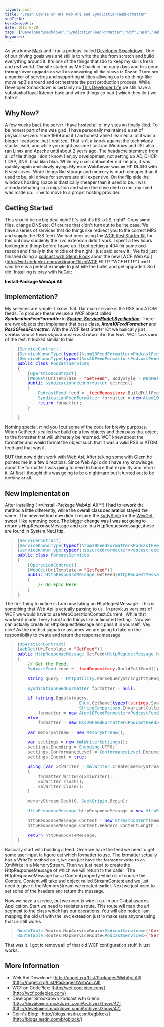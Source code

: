 ```yaml
---
layout: post 
title: "Crash Course on WCF Web API and SyndicationFeedFormatter"
subTitle: 
heroImageUrl: 
date: 2011-6-20
tags: ["DeveloperSmackdown","SyndicationFeedFormatter","wcf","Web","Web Api","Web Services"]
keywords: 
---
```


As you know [Mark](http://marknic.net) and I run a podcast called [Developer Smackdown](http://developersmackdown.com/). One of our driving goals was and still is to write the site from scratch and build everything around it. It's one of the things that I do to keep my skills fresh and real world. Our site started as MVC back in the early days and has gone through ever upgrade as well as converting all the views to Razor. There are a number of services and supporting utilities allowing us to do things like move mp3's around and orchestrate the post production process. While Developer Smackdown is certainly no [This Developer Life](http://thisdeveloperslife.com/) we still have a substantial loyal listener base and when things go bad ( which they do ) we hate it.

## Why Now?

A few weeks back the server I have hosted all of my sites on finally died. To be honest part of me was glad. I have personally maintained a set of physical servers since 1999 and if I am honest while I learned a lot it was a bigger headache that I realized. That isn't a knock against the technology stacks used, and while you might assume I just ran Windows and IIS I also ran Linux and Apache until about 2 years ago. The headache stemmed from all of the things I don't know. I enjoy development, not setting up AD, DHCP, LDAP, DNS, blaa blaa blaa. While my quasi datacenter did the job, it was quickly again and slowly dying. My main WebServer was an HP DL380 with 6 scsi drives. While things like storage and memory is much cheaper than it used to be, ski drives for servers are still expensive. On the flip side the windows hosting space is drastically cheaper than it used to be. I was already debating on a migration and when the drive died on me, my mind was made up. Time to move to a proper hosting provider.

## Getting Started

This should be no big deal right? It's just it's IIS to IIS, right?&#160; Copy some files, change DNS etc. Of course that didn't turn out to be the case. We have a series of services that do things like redirect you to the correct MP3 and supply the RSS feed. We had been using the [WCF Rest Starter Kit](http://www.asp.net/downloads/starter-kits/wcf-rest) for this but now suddenly the .svc extension didn't work. I spent a few hours looking into things before I gave up. I kept getting a 404 for some odd reason and finally in the middle of the night I just said screw it.&#160; We had just finished doing a [podcast with Glenn Block](http://developersmackdown.com/Archives/Show/47) about the new [WCF Web Api](http://wcf.codeplex.com/wikipage?title=WCF HTTP "WCF HTTP") and I said here is a perfect example to just bite the bullet and get upgraded. So I did. Installing is easy with [NuGet](http://nuget.org/):

<font color="#000000">**Install-Package WebApi.All**</font>

## Implementation?

My services are simple, I know that. Our main service is the RSS and ATOM feeds. To produce these we use a WCF object called **_SyndicationFeedFormatter_** in **_[System.ServiceModel.Syndication](http://msdn.microsoft.com/en-us/library/system.servicemodel.syndication.aspx)_**. There are two objects that implement that base class, **_Atom10FeedFormatter_** and **_Rss20FeedFormatter_**. With the WCF Rest Starter Kit we basically just created one of these objects and would return it in the feed. WCF took care of the rest. It looked similar to this:&#160; 
  > <pre class="code">[<span style="color: #2b91af">ServiceContract</span>]
> [<span style="color: #2b91af">ServiceKnownType</span>(<span style="color: blue">typeof</span>(<span style="color: #2b91af">Atom10FeedFormatter</span><<span style="color: #2b91af">PodcastFeed</span>>))]
> [<span style="color: #2b91af">ServiceKnownType</span>(<span style="color: blue">typeof</span>(<span style="color: #2b91af">Rss20FeedFormatter</span><<span style="color: #2b91af">PodcastFeed</span>>))]
> <span style="color: blue">public class </span><span style="color: #2b91af">PodcastServices
> </span>{
>     [<span style="color: #2b91af">OperationContract</span>]
>     [<span style="color: #2b91af">WebGet</span>(UriTemplate = <span style="color: #a31515">"GetFeed"</span>, BodyStyle = <span style="color: #2b91af">WebMessageBodyStyle</span>.Bare)]
>     <span style="color: blue">public </span><span style="color: #2b91af">SyndicationFeedFormatter </span>GetFeed()
>     {
>         <span style="color: #2b91af">PodcastFeed </span>feed = <span style="color: red">_feedRepository</span>.BuildFullFeed();
>         <span style="color: #2b91af">SyndicationFeedFormatter </span>formatter = <span style="color: blue">new </span><span style="color: #2b91af">Atom10FeedFormatter</span><<span style="color: #2b91af">PodcastFeed</span>>( feed );
>         <span style="color: blue">return </span>formatter;
>     }
> 
> }</pre>

Nothing special, mind you I cut some of the code for brevity purposes. When GetFeed is called we build up a few objects and then pass that object to the formatter that will ultimately be returned. WCF knew about the formatter and would format the object such that it was a valid RSS or ATOM feed and that was it.

BUT that now didn't work with Web Api. After talking some with Glenn he pointed me in a few directions. Since Web Api didn't have any knowledge about the formatter I was going to need to handle that explicitly and return it. At first I thought this was going to be a nightmare but it turned out to be nothing at all.

## New Implementation

After installing ( <font color="#000000">**Install-Package WebApi.All **) I had to rework the method a little differently, while the overall class declaration stayed the same.&#160; The new method now didn't require the [BodyStyle](http://msdn.microsoft.com/en-us/library/system.servicemodel.web.webgetattribute.bodystyle.aspx) for the [WebGet](http://msdn.microsoft.com/en-us/library/system.servicemodel.web.webgetattribute.aspx), sweet I like removing code. The bigger change was I was not going to return a HttpResponseMessage and take in a HttpRequestMessage, these are found in System.Net.Http.</font>

> <pre class="code">[<span style="color: #2b91af">ServiceContract</span>]
> [<span style="color: #2b91af">ServiceKnownType</span>(<span style="color: blue">typeof</span>(<span style="color: #2b91af">Atom10FeedFormatter</span><<span style="color: #2b91af">PodcastFeed</span>>))]
> [<span style="color: #2b91af">ServiceKnownType</span>(<span style="color: blue">typeof</span>(<span style="color: #2b91af">Rss20FeedFormatter</span><<span style="color: #2b91af">PodcastFeed</span>>))]
> <span style="color: blue">public class </span><span style="color: #2b91af">PodcastServices
> </span>{
>     [<span style="color: #2b91af">OperationContract</span>]
>     [<span style="color: #2b91af">WebGet</span>(UriTemplate = <span style="color: #a31515">"GetFeed"</span>)]
>     <span style="color: blue">public </span><span style="color: #2b91af">HttpResponseMessage </span>GetFeed(<span style="color: #2b91af">HttpRequestMessage </span>httpRequestMessage)
>     {
>         <span style="color: green">// Do Epic Here
>     </span>}
> }</pre>

The first thing to notice is I am now taking an HttpReqestMessage.&#160; This is something that Web Api is actually passing to us.&#160; In previous versions of WCF we would have to use WebOperationContext.Current.&#160; While that worked it made it very hard to do things like automated testing.&#160; Now we can actually create an HttpRequestMessage and pass it in yourself.&#160; Vey nice! As the method signature assumes we are going to take on the responsibility to create and return the response message.

> <pre class="code">[<span style="color: #2b91af">OperationContract</span>]
> [<span style="color: #2b91af">WebGet</span>(UriTemplate = <span style="color: #a31515">"GetFeed"</span>)]
> <span style="color: blue">public </span><span style="color: #2b91af">HttpResponseMessage </span>GetFeed(<span style="color: #2b91af">HttpRequestMessage </span>httpRequestMessage)
> {
>     <span style="color: green">// Get the Feed.
>     </span><span style="color: #2b91af">PodcastFeed </span>feed = <span style="color: red">_feedRepository</span>.BuildFullFeed();
> 
>     <span style="color: blue">string </span>query = <span style="color: #2b91af">HttpUtility</span>.ParseQueryString(httpRequestMessage.RequestUri.Query).Get(<span style="color: #a31515">"format"</span>);
> 
>     <span style="color: #2b91af">SyndicationFeedFormatter </span>formatter = <span style="color: blue">null</span>;
> 
>     <span style="color: blue">if </span>(<span style="color: blue">string</span>.Equals(query,
>                         <span style="color: #2b91af">Enum</span>.GetName(<span style="color: blue">typeof</span>(<span style="color: red">strings</span>.SyndicationFormats), <span style="color: red">strings</span>.SyndicationFormats.ATOM),
>                         <span style="color: #2b91af">StringComparison</span>.InvariantCultureIgnoreCase)) <span style="color: green">// "/?format=atom" )
>         </span>formatter = <span style="color: blue">new </span><span style="color: #2b91af">Atom10FeedFormatter</span><<span style="color: #2b91af">PodcastFeed</span>>(feed);
>     <span style="color: blue">else
>         </span>formatter = <span style="color: blue">new </span><span style="color: #2b91af">Rss20FeedFormatter</span><<span style="color: #2b91af">PodcastFeed</span>>(feed);
> 
>     <span style="color: blue">var </span>memoryStream = <span style="color: blue">new </span><span style="color: #2b91af">MemoryStream</span>();
> 
>     <span style="color: blue">var </span>settings = <span style="color: blue">new </span><span style="color: #2b91af">XmlWriterSettings</span>();
>     settings.Encoding = <span style="color: #2b91af">Encoding</span>.UTF8;
>     settings.ConformanceLevel = <span style="color: #2b91af">ConformanceLevel</span>.Document;
>     settings.Indent = <span style="color: blue">true</span>;
> 
>     <span style="color: blue">using </span>(<span style="color: blue">var </span>xmlWriter = <span style="color: #2b91af">XmlWriter</span>.Create(memoryStream, settings))
>     {
>         formatter.WriteTo(xmlWriter);
>         xmlWriter.Flush();
>         xmlWriter.Close();
>     }
> 
>     memoryStream.Seek(0, <span style="color: #2b91af">SeekOrigin</span>.Begin);
> 
>     <span style="color: #2b91af">HttpResponseMessage </span>httpResponseMessage = <span style="color: blue">new </span><span style="color: #2b91af">HttpResponseMessage</span>();
> 
>     httpResponseMessage.Content = <span style="color: blue">new </span><span style="color: #2b91af">StreamContent</span>(memoryStream);
>     httpResponseMessage.Content.Headers.ContentLength = memoryStream.Length;
> 
>     <span style="color: blue">return </span>httpResponseMessage;
> }</pre>

Basically start with building a feed. Once we have the feed we need to get some user input to figure out which formatter to use. The formatter actually has a WriteTo method on it, we can just have the formatter write to an XmlWrite in a MemoryStream. Then we just need to create the HttpResponseMessage of which we will return to the caller.&#160; The HttpResponseMessage has a Content property which is of course the Content. Content will take and object called StreamContent and we just need to give it the MemoryStream we created earlier. Next we just need to set some of the headers and return the message.

Now we have a service, but we need to wire it up. In our Global.asax.cs Application_Start we need to register a route. This route will map the url segment to the class which has our operations. You will also notice I am mapping the old url with the .svc extension just to make sure anyone using that url still works. 

> <pre class="code"><span style="color: #2b91af">RouteTable</span>.Routes.MapServiceRoute<<span style="color: #2b91af">PodcastServices</span>>(<span style="color: #a31515">"Services/PodcastServices.svc"</span>);
> <span style="color: #2b91af">RouteTable</span>.Routes.MapServiceRoute<<span style="color: #2b91af">PodcastServices</span>>(<span style="color: #a31515">"Services/PodcastServices"</span>);</pre>

That was it. I got to remove all of that old WCF configuration stuff. It just works. 

## More Information

*   Web Api Download: [http://nuget.org/List/Packages/WebApi.All](http://nuget.org/List/Packages/WebApi.All)
*   WCF on CodePlex: [http://wcf.codeplex.com/](http://wcf.codeplex.com/)
*   Developer Smackdown Podcast with Glenn: [http://developersmackdown.com/Archives/Show/47](http://developersmackdown.com/Archives/Show/47)
*   Genn's Blog:&#160; [http://blogs.msdn.com/b/gblock/](http://blogs.msdn.com/b/gblock/)